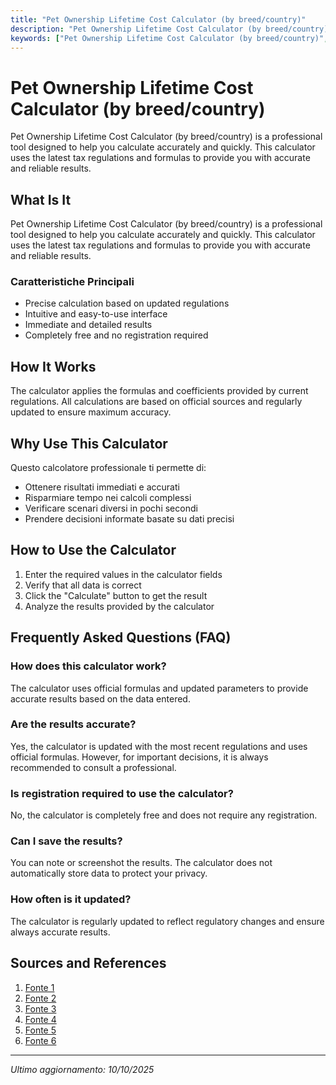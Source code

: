 ```yaml
---
title: "Pet Ownership Lifetime Cost Calculator (by breed/country)"
description: "Pet Ownership Lifetime Cost Calculator (by breed/country) is a professional tool designed to help you calculate accurately and quickly. This calculator uses the latest tax regulations and formulas to provide you with accurate and reliable results."
keywords: ["Pet Ownership Lifetime Cost Calculator (by breed/country)", "calcolatore", "calcolo online"]
---
```


# Pet Ownership Lifetime Cost Calculator (by breed/country)

Pet Ownership Lifetime Cost Calculator (by breed/country) is a professional tool designed to help you calculate accurately and quickly. This calculator uses the latest tax regulations and formulas to provide you with accurate and reliable results.

## What Is It

Pet Ownership Lifetime Cost Calculator (by breed/country) is a professional tool designed to help you calculate accurately and quickly. This calculator uses the latest tax regulations and formulas to provide you with accurate and reliable results.

### Caratteristiche Principali

- Precise calculation based on updated regulations
- Intuitive and easy-to-use interface
- Immediate and detailed results
- Completely free and no registration required

## How It Works

The calculator applies the formulas and coefficients provided by current regulations. All calculations are based on official sources and regularly updated to ensure maximum accuracy.

## Why Use This Calculator

Questo calcolatore professionale ti permette di:

- Ottenere risultati immediati e accurati
- Risparmiare tempo nei calcoli complessi
- Verificare scenari diversi in pochi secondi
- Prendere decisioni informate basate su dati precisi

## How to Use the Calculator

1. Enter the required values in the calculator fields
2. Verify that all data is correct
3. Click the "Calculate" button to get the result
4. Analyze the results provided by the calculator

## Frequently Asked Questions (FAQ)

### How does this calculator work?

The calculator uses official formulas and updated parameters to provide accurate results based on the data entered.

### Are the results accurate?

Yes, the calculator is updated with the most recent regulations and uses official formulas. However, for important decisions, it is always recommended to consult a professional.

### Is registration required to use the calculator?

No, the calculator is completely free and does not require any registration.

### Can I save the results?

You can note or screenshot the results. The calculator does not automatically store data to protect your privacy.

### How often is it updated?

The calculator is regularly updated to reflect regulatory changes and ensure always accurate results.

## Sources and References

1. [Fonte 1](https://dogfanclub.com/pet-spending-statistics/)
2. [Fonte 2](https://www.sciencedirect.com/science/article/pii/S0167587724002708)
3. [Fonte 3](https://worldanimalfoundation.org/advocate/pet-spending-statistics/)
4. [Fonte 4](https://www.postoffice.co.uk/pet-insurance/guides/the-cost-of-owning-a-pet)
5. [Fonte 5](https://www.reddit.com/r/dogs/comments/17n0xnb/how_much_does_dog_ownership_actually_cost_these/)
6. [Fonte 6](https://tgmresearch.com/pet-care-insights-2024.html)

---

*Ultimo aggiornamento: 10/10/2025*
